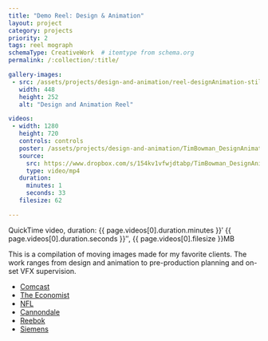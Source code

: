 ```yaml
---
title: "Demo Reel: Design & Animation"
layout: project
category: projects
priority: 2
tags: reel mograph
schemaType: CreativeWork  # itemtype from schema.org
permalink: /:collection/:title/

gallery-images:
 - src: /assets/projects/design-and-animation/reel-designAnimation-still-gallery.jpg
   width: 448
   height: 252
   alt: "Design and Animation Reel"

videos:
 - width: 1280
   height: 720
   controls: controls 
   poster: /assets/projects/design-and-animation/TimBowman_DesignAnimateReel-poster.jpg
   source:
     src: https://www.dropbox.com/s/154kv1vfwjdtabp/TimBowman_DesignAnimateReel.mp4
     type: video/mp4
   duration:
     minutes: 1
     seconds: 33
   filesize: 62

---
```


<p class="subhead">QuickTime video, duration: {{ page.videos[0].duration.minutes }}&prime; {{ page.videos[0].duration.seconds }}&Prime;, {{ page.videos[0].filesize }}MB</p>
<meta itemprop="duration" content="T{{ page.videos[0].duration.minutes }}M{{ page.videos[0].duration.seconds }}S" />

This is a compilation of moving images made for my favorite clients. The work ranges from design and animation to pre-production planning and on-set VFX supervision.

- <a href="https://www.comcast.com" target="_blank">Comcast</a>
- <a href="http://www.economist.com" target="_blank">The Economist</a>
- <a href="http://www.nfl.com" target="_blank">NFL</a>
- <a href="http://www.cannondale.com" target="_blank">Cannondale</a>
- <a href="http://www.reebok.com" target="_blank">Reebok</a>
- <a href="https://www.siemens.com" target="_blank">Siemens</a>
